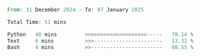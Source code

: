 <!--START_SECTION:waka-->

```rust
From: 31 December 2024 - To: 07 January 2025

Total Time: 51 mins

Python   40 mins         >>>>>>>>>>>>>>>>>>>>-----   78.14 %
Text     6 mins          >>>----------------------   13.32 %
Bash     4 mins          >>-----------------------   08.55 %
```

<!--END_SECTION:waka-->
